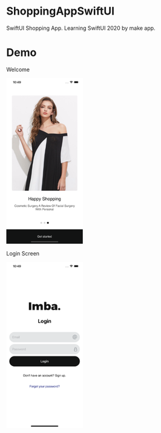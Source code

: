 # ShoppingAppSwiftUI
SwiftUI Shopping App. Learning SwiftUI 2020 by make app.

# Demo
Welcome

<img src="https://github.com/TrungNguyen1208/ShoppingAppSwiftUI/blob/master/ImbaEcommerce/DemoImage/welcome_screen.png" height="40%" width="40%">

Login Screen

<img src="https://github.com/TrungNguyen1208/ShoppingAppSwiftUI/blob/master/ImbaEcommerce/DemoImage/login_screen.png" height="40%" width="40%">
